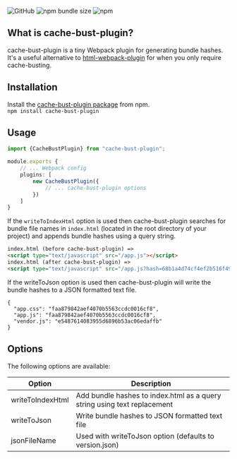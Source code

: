 ![GitHub](https://img.shields.io/github/license/rmuchall/cache-bust-plugin)
![npm bundle size](https://img.shields.io/bundlephobia/minzip/cache-bust-plugin)
![npm](https://img.shields.io/npm/v/cache-bust-plugin)

## What is cache-bust-plugin?
cache-bust-plugin is a tiny Webpack plugin for generating bundle hashes. It's a useful alternative to [html-webpack-plugin](https://www.npmjs.com/package/html-webpack-plugin) for when you only require cache-busting.

## Installation
Install the [cache-bust-plugin package](https://www.npmjs.com/package/cache-bust-plugin) from npm. <br/>
`npm install cache-bust-plugin`

## Usage
```typescript
import {CacheBustPlugin} from "cache-bust-plugin";

module.exports {
    // ... Webpack config
    plugins: [
        new CacheBustPlugin({
            // ... cache-bust-plugin options
        })
    ]
}
```
If the `writeToIndexHtml` option is used then cache-bust-plugin searches for bundle file names in `index.html` (located in the root directory of your project) and appends bundle hashes using a query string. <br />
```html
index.html (before cache-bust-plugin) =>
<script type="text/javascript" src="/app.js"></script>
index.html (after cache-bust-plugin) =>
<script type="text/javascript" src="/app.js?hash=68b1a4d74cf4ef2b516f492bef010d8e"></script>
```
If the writeToJson option is used then cache-bust-plugin will write the bundle hashes to a JSON formatted text file. <br />
```json5
{
  "app.css": "faa879842aef4070b5563ccdc0016cf8",
  "app.js": "faa879842aef4070b5563ccdc0016cf8",
  "vendor.js": "e5487614083955d6896b53ac06edaffb"
}
```

## Options
The following options are available: <br />

| Option           | Description                                                              | 
|------------------|--------------------------------------------------------------------------|
| writeToIndexHtml | Add bundle hashes to index.html as a query string using text replacement |
| writeToJson      | Write bundle hashes to JSON formatted text file                          |
| jsonFileName     | Used with writeToJson option (defaults to version.json)                  |
